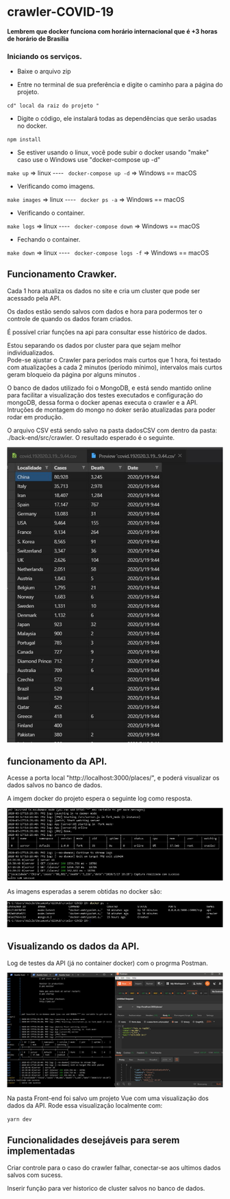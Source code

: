 #  crawler-COVID-19	

####  Lembrem que docker funciona com horário internacional que é +3 ​​horas de horário de Brasília	

###  Iniciando os serviços.	

* Baixe o arquivo zip	

* Entre no terminal de sua preferência e digite o caminho para a página do projeto.	

`cd" local da raiz do projeto "`	

* Digite o código, ele instalará todas as dependências que serão usadas no docker.	

`npm install`	

* Se estiver usando o linux, você pode subir o docker usando "make" caso use o Windows use "docker-compose up -d"	

`make up` => linux ---- ` docker-compose up -d` => Windows == macOS	

* Verificando como imagens.	

`make images` => linux ---- ` docker ps -a` => Windows == macOS	

* Verificando o container.	

`make logs` => linux ---- ` docker-compose down` => Windows == macOS	

* Fechando o container.	

`make down` => linux ---- ` docker-compose logs -f` => Windows == macOS	



##  Funcionamento Crawker.	

Cada 1 hora atualiza os dados no site e cria um cluster que pode ser acessado pela API.	

Os dados estão sendo salvos com dados e hora para podermos ter o controle de quando os dados foram criados.	

É possível criar funções na api para consultar esse histórico de dados.	

Estou separando os dados por cluster para que sejam melhor individualizados.	
Pode-se ajustar o Crawler para períodos mais curtos que 1 hora, foi testado com atualizações a cada 2 minutos (período mínimo), intervalos mais curtos geram bloqueio da página por alguns minutos .	

O banco de dados utilizado foi o MongoDB, e está sendo mantido online para facilitar a visualização dos testes executados e configuração do mongoDB,  dessa forma o docker apenas executa o crawler e a API.  Intruções de montagem do mongo no doker serão atualizadas para poder rodar em produção.

O arquivo CSV está sendo salvo na pasta dadosCSV com dentro da pasta: ./back-end/src/crawler. O resultado esperado é o seguinte.

<img src="https://github.com/AurelioMarquesVulcao/crawler-COVID-19/blob/master/Back-end/src/img/img-004.JPG?raw=true">

##  funcionamento da API.	

Acesse a porta local "http://localhost:3000/places/", e poderá visualizar os dados salvos no banco de dados.

A imgem docker do projeto espera o seguinte log como resposta.

<img src="https://github.com/AurelioMarquesVulcao/crawler-COVID-19/blob/master/Back-end/src/img/img-003.JPG?raw=true">

As imagens esperadas a serem obtidas no docker são:

<img src="https://github.com/AurelioMarquesVulcao/crawler-COVID-19/blob/master/Back-end/src/img/img-002.JPG?raw=true">


##  Visualizando os dados da API.	

Log de testes da API (já no container docker) com o progrma Postman.

<img src="https://github.com/AurelioMarquesVulcao/crawler-COVID-19/blob/master/Back-end/src/img/img-001.JPG?raw=true">


Na pasta Front-end foi salvo um projeto Vue com uma visualização dos dados da API. Rode essa visualização localmente com:

`yarn dev`


##  Funcionalidades desejáveis ​​para serem implementadas	

Criar controle para o caso do crawler falhar, conectar-se aos ultimos dados salvos com sucess.
	
Inserir função para ver historico de cluster salvos no banco de dados.

<!-- As 20:00 horas do dia 18/03 verificou-se uma mudança no código da pagina onde raspamos dados, estou verificando se houve quebra do crawler. -->
